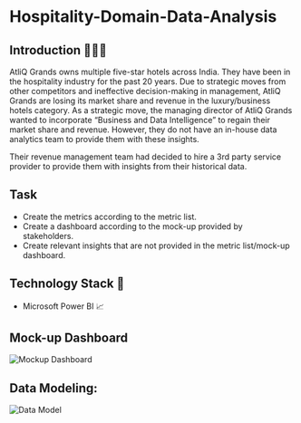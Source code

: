 # Hospitality-Domain-Data-Analysis

## Introduction 🙋🏻‍♂️

AtliQ Grands owns multiple five-star hotels across India. They have been in the hospitality industry for the past 20 years. Due to strategic moves from other competitors and ineffective decision-making in management, AtliQ Grands are losing its market share and revenue in the luxury/business hotels category. As a strategic move, the managing director of AtliQ Grands wanted to incorporate “Business and Data Intelligence” to regain their market share and revenue. However, they do not have an in-house data analytics team to provide them with these insights.

Their revenue management team had decided to hire a 3rd party service provider to provide them with insights from their historical data.

## Task
- Create the metrics according to the metric list.
- Create a dashboard according to the mock-up provided by stakeholders.
- Create relevant insights that are not provided in the metric list/mock-up dashboard.

## Technology Stack 🔧
- Microsoft Power BI 📈

## Mock-up Dashboard
![Mockup Dashboard](https://github.com/devschow/Hospitality-Domain-Data-Analysis/blob/main/mock%20up%20dashboard_atliq%20grands.png?raw=true)

## Data Modeling:

![Data Model](https://github.com/devschow/Hospitality-Domain-Data-Analysis/blob/main/Data_model.jpg?raw=true)

